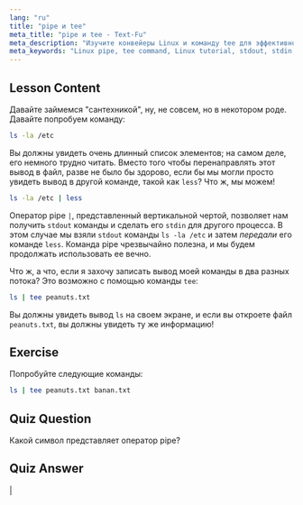 ```yaml
---
lang: "ru"
title: "pipe и tee"
meta_title: "pipe и tee - Text-Fu"
meta_description: "Изучите конвейеры Linux и команду tee для эффективного потока данных в командной строке. Разберитесь с stdout, stdin и выводом в файл. Улучшите свои навыки работы с Linux!"
meta_keywords: "Linux pipe, tee command, Linux tutorial, stdout, stdin, beginner Linux, command line, Linux guide"
---
```


## Lesson Content

Давайте займемся "сантехникой", ну, не совсем, но в некотором роде. Давайте попробуем команду:

```bash
ls -la /etc
```

Вы должны увидеть очень длинный список элементов; на самом деле, его немного трудно читать. Вместо того чтобы перенаправлять этот вывод в файл, разве не было бы здорово, если бы мы могли просто увидеть вывод в другой команде, такой как `less`? Что ж, мы можем!

```bash
ls -la /etc | less
```

Оператор pipe `|`, представленный вертикальной чертой, позволяет нам получить `stdout` команды и сделать его `stdin` для другого процесса. В этом случае мы взяли `stdout` команды `ls -la /etc` и затем _передали_ его команде `less`. Команда pipe чрезвычайно полезна, и мы будем продолжать использовать ее вечно.

Что ж, а что, если я захочу записать вывод моей команды в два разных потока? Это возможно с помощью команды `tee`:

```bash
ls | tee peanuts.txt
```

Вы должны увидеть вывод `ls` на своем экране, и если вы откроете файл `peanuts.txt`, вы должны увидеть ту же информацию!

## Exercise

Попробуйте следующие команды:

```bash
ls | tee peanuts.txt banan.txt
```

## Quiz Question

Какой символ представляет оператор pipe?

## Quiz Answer

|
